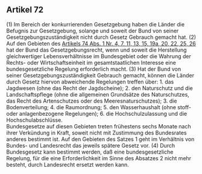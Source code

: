 ## Artikel 72

(1) Im Bereich der konkurrierenden Gesetzgebung haben die Länder die Befugnis zur Gesetzgebung, solange und soweit der Bund von seiner Gesetzgebungszuständigkeit nicht durch Gesetz Gebrauch gemacht hat.
(2) Auf den Gebieten des [Artikels 74 Abs. 1 Nr. 4, 7, 11, 13, 15, 19a, 20, 22, 25, 26](#artikel-74) hat der Bund das Gesetzgebungsrecht, wenn und soweit die Herstellung gleichwertiger Lebensverhältnisse im Bundesgebiet oder die Wahrung der Rechts- oder Wirtschaftseinheit im gesamtstaatlichen Interesse eine bundesgesetzliche Regelung erforderlich macht.
(3) Hat der Bund von seiner Gesetzgebungszuständigkeit Gebrauch gemacht, können die Länder durch Gesetz hiervon abweichende Regelungen treffen über:
    1. das Jagdwesen (ohne das Recht der Jagdscheine);
    2. den Naturschutz und die Landschaftspflege (ohne die allgemeinen Grundsätze des Naturschutzes, das Recht des Artenschutzes oder des Meeresnaturschutzes);
    3. die Bodenverteilung;
    4. die Raumordnung;
    5. den Wasserhaushalt (ohne stoff- oder anlagenbezogene Regelungen);
    6. die Hochschulzulassung und die Hochschulabschlüsse.  
Bundesgesetze auf diesen Gebieten treten frühestens sechs Monate nach ihrer Verkündung in Kraft, soweit nicht mit Zustimmung des Bundesrates anderes bestimmt ist. Auf den Gebieten des Satzes 1 geht im Verhältnis von Bundes- und Landesrecht das jeweils spätere Gesetz vor.
(4) Durch Bundesgesetz kann bestimmt werden, daß eine bundesgesetzliche Regelung, für die eine Erforderlichkeit im Sinne des Absatzes 2 nicht mehr besteht, durch Landesrecht ersetzt werden kann.

